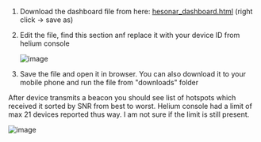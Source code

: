 1. Download the dashboard file from here:
   [hesonar_dashboard.html](./hesonar_dashboard.html) (right click -> save as)
   
2. Edit the file, find this section anf replace it with your device ID from helium console

   ![image](https://github.com/cr3you/heSonar/assets/73391409/71afab00-6179-47fc-be30-8b58a7e96d6f)


3. Save the file and open it in browser.
You can also download it to your mobile phone and run the file from "downloads" folder

After device transmits a beacon you should see list of hotspots which received it sorted by SNR from best to worst.
Helium console had a limit of max 21 devices reported thus way. I am not sure if the limit is still present.

![image](https://github.com/cr3you/heSonar/assets/73391409/18afebe6-9af1-4545-95f0-c1a796a5cac3)
